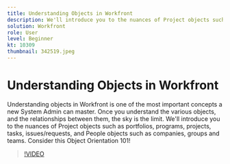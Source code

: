 ```yaml
---
title: Understanding Objects in Workfront
description: We'll introduce you to the nuances of Project objects such as portfolios, programs, projects, tasks, issues/requests, and People objects such as companies, groups and teams.
solution: Workfront
role: User
level: Beginner
kt: 10309
thumbnail: 342519.jpeg
---
```

# Understanding Objects in Workfront

Understanding objects in Workfront is one of the most important concepts a new System Admin can master. Once you understand the various objects, and the relationships between them, the sky is the limit. We'll introduce you to the nuances of Project objects such as portfolios, programs, projects, tasks, issues/requests, and People objects such as companies, groups and teams. Consider this Object Orientation 101!

>[!VIDEO](https://video.tv.adobe.com/v/342519/?quality=12&learn=on)
